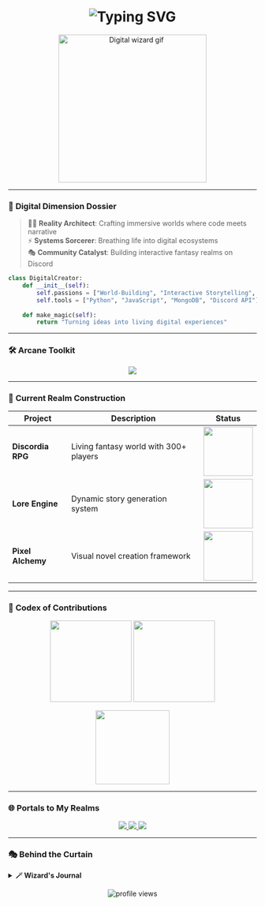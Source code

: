 
<h1 align="center">
  <img src="https://readme-typing-svg.demolab.com/?font=Fira+Code&weight=600&size=28&duration=4000&pause=1000&color=5865F2&center=true&vCenter=true&width=500&lines=✨+Nall+here+%F0%9F%A7%99%E2%80%8D%E2%99%82%EF%B8%8F;World-Builder+%7C+Code+Storyteller+%7C+Digital+Alchemist" alt="Typing SVG" />
</h1>

<p align="center">
  <img src="https://media.giphy.com/media/qgQUggAC3Pfv687qPC/giphy.gif" width="300" alt="Digital wizard gif"/>
</p>

---

### 🌌 **Digital Dimension Dossier**

> 🧙‍♂️ **Reality Architect**: Crafting immersive worlds where code meets narrative  
> ⚡ **Systems Sorcerer**: Breathing life into digital ecosystems  
> 🎭 **Community Catalyst**: Building interactive fantasy realms on Discord  

```python
class DigitalCreator:
    def __init__(self):
        self.passions = ["World-Building", "Interactive Storytelling", "Game Systems"]
        self.tools = ["Python", "JavaScript", "MongoDB", "Discord API"]
        
    def make_magic(self):
        return "Turning ideas into living digital experiences"
```

---

### 🛠️ **Arcane Toolkit**

<p align="center">
  <img src="https://skillicons.dev/icons?i=python,js,nodejs,mongodb,redis,html,css,tailwind,git,vscode,discord,bots&perline=6" />
</p>

---

### 🏰 **Current Realm Construction**

| Project | Description | Status |
|---------|-------------|--------|
| **Discordia RPG** | Living fantasy world with 300+ players | <img src="https://geps.dev/progress/80" width="100"> |
| **Lore Engine** | Dynamic story generation system | <img src="https://geps.dev/progress/45" width="100"> |
| **Pixel Alchemy** | Visual novel creation framework | <img src="https://geps.dev/progress/30" width="100"> |

---

### 📜 **Codex of Contributions**

<p align="center">
  <img src="https://github-readme-stats.vercel.app/api?username=GANTI_INI&show_icons=true&theme=radical&hide_border=true&include_all_commits=true" height="165"/>
  <img src="https://github-readme-stats.vercel.app/api/top-langs/?username=GANTI_INI&layout=compact&theme=radical&hide_border=true" height="165"/> 
</p>

<p align="center">
  <img src="https://github-readme-streak-stats.herokuapp.com/?user=GANTI_INI&theme=radical&hide_border=true&fire=DD2727" height="150"/>
</p>

---

### 🌐 **Portals to My Realms**

<p align="center">
  <a href="https://discord.gg/dbADjzuYKX">
    <img src="https://img.shields.io/badge/Join_My_Realm-5865F2?style=for-the-badge&logo=discord&logoColor=white" />
  </a>
  <a href="https://github.com/GANTI_INI">
    <img src="https://img.shields.io/badge/GitHub-181717?style=for-the-badge&logo=github&logoColor=white" />
  </a>
  <a href="mailto:your@email.com">
    <img src="https://img.shields.io/badge/Contact_Me-FF5722?style=for-the-badge&logo=gmail&logoColor=white" />
  </a>
</p>

---

### 🎭 **Behind the Curtain**

<details>
<summary><b>🪄 Wizard's Journal</b></summary>
<br>

🌙 **Current Obsession**: Procedural narrative generation  
⚡ **Fun Fact**: My first program was a text-based MUD at age 14  
🔮 **Philosophy**: "Every variable tells a story, every function casts a spell"  
</details>

<p align="center">
  <img src="https://komarev.com/ghpvc/?username=GANTI_INI&label=Realm+Visitors&color=5865F2&style=flat" alt="profile views" />
</p>
